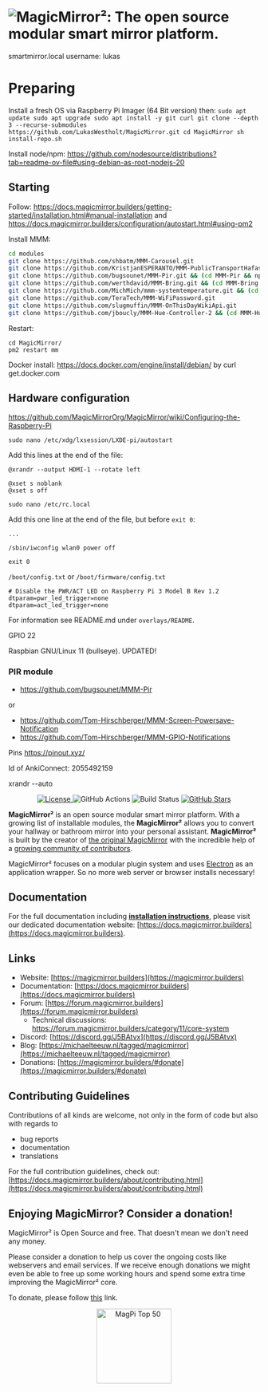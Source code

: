 # ![MagicMirror²: The open source modular smart mirror platform.](.github/header.png)

smartmirror.local
username: lukas

# Preparing

Install a fresh OS via Raspberry Pi Imager (64 Bit version) then:
``
sudo apt update
sudo apt upgrade
sudo apt install -y git curl
git clone --depth 3 --recurse-submodules https://github.com/LukasWestholt/MagicMirror.git
cd MagicMirror
sh install-repo.sh
``

Install node/npm: https://github.com/nodesource/distributions?tab=readme-ov-file#using-debian-as-root-nodejs-20

## Starting

Follow: https://docs.magicmirror.builders/getting-started/installation.html#manual-installation and https://docs.magicmirror.builders/configuration/autostart.html#using-pm2

Install MMM:
```bash
cd modules
git clone https://github.com/shbatm/MMM-Carousel.git
git clone https://github.com/KristjanESPERANTO/MMM-PublicTransportHafas.git && (cd MMM-PublicTransportHafas && npm ci)
git clone https://github.com/bugsounet/MMM-Pir.git && (cd MMM-Pir && npm install)
git clone https://github.com/werthdavid/MMM-Bring.git && (cd MMM-Bring && npm install)
git clone https://github.com/MichMich/mmm-systemtemperature.git && (cd mmm-systemtemperature && npm install)
git clone https://github.com/TeraTech/MMM-WiFiPassword.git
git clone https://github.com/slugmuffin/MMM-OnThisDayWikiApi.git
git clone https://github.com/jboucly/MMM-Hue-Controller-2 && (cd MMM-Hue-Controller-2 && npm ci)
```

Restart:
```
cd MagicMirror/
pm2 restart mm
```

Docker install: https://docs.docker.com/engine/install/debian/ by curl get.docker.com

## Hardware configuration
https://github.com/MagicMirrorOrg/MagicMirror/wiki/Configuring-the-Raspberry-Pi
```
sudo nano /etc/xdg/lxsession/LXDE-pi/autostart
```
Add this lines at the end of the file:
```
@xrandr --output HDMI-1 --rotate left

@xset s noblank
@xset s off
```

```
sudo nano /etc/rc.local
```
Add this one line at the end of the file, but before `exit 0`:
```
...

/sbin/iwconfig wlan0 power off

exit 0
```



`/boot/config.txt` or `/boot/firmware/config.txt`
```
# Disable the PWR/ACT LED on Raspberry Pi 3 Model B Rev 1.2
dtparam=pwr_led_trigger=none
dtparam=act_led_trigger=none
```
For information see README.md under `overlays/README`.

GPIO 22

Raspbian GNU/Linux 11 (bullseye). UPDATED!


### PIR module
- https://github.com/bugsounet/MMM-Pir

or

- https://github.com/Tom-Hirschberger/MMM-Screen-Powersave-Notification
- https://github.com/Tom-Hirschberger/MMM-GPIO-Notifications


Pins https://pinout.xyz/

Id of AnkiConnect: 2055492159


xrandr --auto



<p style="text-align: center">
  <a href="https://choosealicense.com/licenses/mit">
  <img src="https://img.shields.io/badge/license-MIT-blue.svg" alt="License">
 </a>
 <img src="https://img.shields.io/github/actions/workflow/status/magicmirrororg/magicmirror/automated-tests.yaml" alt="GitHub Actions">
 <img src="https://img.shields.io/github/check-runs/magicmirrororg/magicmirror/master" alt="Build Status">
 <a href="https://github.com/MagicMirrorOrg/MagicMirror">
  <img src="https://img.shields.io/github/stars/magicmirrororg/magicmirror?style=social" alt="GitHub Stars">
 </a>
</p>

**MagicMirror²** is an open source modular smart mirror platform. With a growing list of installable modules, the **MagicMirror²** allows you to convert your hallway or bathroom mirror into your personal assistant. **MagicMirror²** is built by the creator of [the original MagicMirror](https://michaelteeuw.nl/tagged/magicmirror) with the incredible help of a [growing community of contributors](https://github.com/MagicMirrorOrg/MagicMirror/graphs/contributors).

MagicMirror² focuses on a modular plugin system and uses [Electron](https://www.electronjs.org/) as an application wrapper. So no more web server or browser installs necessary!

## Documentation

For the full documentation including **[installation instructions](https://docs.magicmirror.builders/getting-started/installation.html)**, please visit our dedicated documentation website: [https://docs.magicmirror.builders](https://docs.magicmirror.builders).

## Links

- Website: [https://magicmirror.builders](https://magicmirror.builders)
- Documentation: [https://docs.magicmirror.builders](https://docs.magicmirror.builders)
- Forum: [https://forum.magicmirror.builders](https://forum.magicmirror.builders)
  - Technical discussions: <https://forum.magicmirror.builders/category/11/core-system>
- Discord: [https://discord.gg/J5BAtvx](https://discord.gg/J5BAtvx)
- Blog: [https://michaelteeuw.nl/tagged/magicmirror](https://michaelteeuw.nl/tagged/magicmirror)
- Donations: [https://magicmirror.builders/#donate](https://magicmirror.builders/#donate)

## Contributing Guidelines

Contributions of all kinds are welcome, not only in the form of code but also with regards to

- bug reports
- documentation
- translations

For the full contribution guidelines, check out: [https://docs.magicmirror.builders/about/contributing.html](https://docs.magicmirror.builders/about/contributing.html)

## Enjoying MagicMirror? Consider a donation!

MagicMirror² is Open Source and free. That doesn't mean we don't need any money.

Please consider a donation to help us cover the ongoing costs like webservers and email services.
If we receive enough donations we might even be able to free up some working hours and spend some extra time improving the MagicMirror² core.

To donate, please follow [this](https://www.paypal.com/cgi-bin/webscr?cmd=_s-xclick&hosted_button_id=G5D8E9MR5DTD2&source=url) link.

<p style="text-align: center">
  <a href="https://forum.magicmirror.builders/topic/728/magicmirror-is-voted-number-1-in-the-magpi-top-50"><img src="https://magicmirror.builders/img/magpi-best-watermark-custom.png" width="150" alt="MagPi Top 50"></a>
</p>
